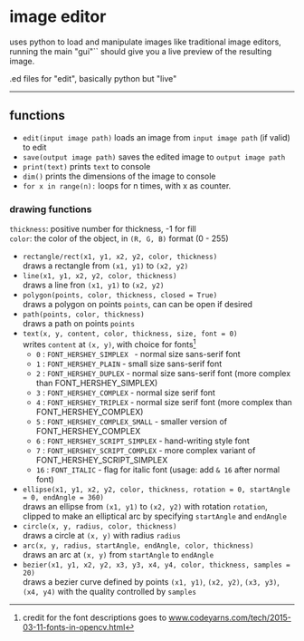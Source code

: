# image editor 
uses python to load and manipulate images like traditional image editors, running the main "gui"`` should give you a live preview of the resulting image. 

.ed files for "edit", basically python but "live"

---

## functions

 - `edit(input image path)`
 loads an image from `input image path` (if valid) to edit 
 - `save(output image path)`
 saves the edited image to `output image path`
 - `print(text)`
 prints `text` to console
 - `dim()`
 prints the dimensions of the image to console
 - `for x in range(n):` 
 loops for n times, with x as counter. 

### drawing functions
`thickness`: positive number for thickness, -1 for fill  
`color`: the color of the object, in `(R, G, B)` format (0 - 255) 
 - `rectangle/rect(x1, y1, x2, y2, color, thickness)`  
 draws a rectangle from `(x1, y1)` to `(x2, y2)`  
 - `line(x1, y1, x2, y2, color, thickness)`  
 draws a line fron `(x1, y1)` to `(x2, y2)`  
 - `polygon(points, color, thickness, closed = True)`  
 draws a polygon on points `points`, can can be open if desired  
 - `path(points, color, thickness)`  
 draws a path on points `points`  
 - `text(x, y, content, color, thickness, size, font = 0)`  
 writes `content` at `(x, y)`, with choice for fonts[^1]  
    - `0` : `FONT_HERSHEY_SIMPLEX `       - normal size sans-serif font
    - `1` : `FONT_HERSHEY_PLAIN`          - small size sans-serif font
    - `2` : `FONT_HERSHEY_DUPLEX`         - normal size sans-serif font (more complex than FONT_HERSHEY_SIMPLEX)
    - `3` : `FONT_HERSHEY_COMPLEX`        - normal size serif font
    - `4` : `FONT_HERSHEY_TRIPLEX`        - normal size serif font (more complex than FONT_HERSHEY_COMPLEX)
    - `5` : `FONT_HERSHEY_COMPLEX_SMALL`  - smaller version of FONT_HERSHEY_COMPLEX
    - `6` : `FONT_HERSHEY_SCRIPT_SIMPLEX` - hand-writing style font
    - `7` : `FONT_HERSHEY_SCRIPT_COMPLEX` - more complex variant of FONT_HERSHEY_SCRIPT_SIMPLEX
    - `16` : `FONT_ITALIC`                - flag for italic font (usage: add `& 16` after normal font)
 - `ellipse(x1, y1, x2, y2, color, thickness, rotation = 0, startAngle = 0, endAngle = 360)`  
 draws an ellipse from `(x1, y1)` to `(x2, y2)` with rotation `rotation`, clipped to make an elliptical arc by specifying `startAngle` and `endAngle`  
 - `circle(x, y, radius, color, thickness)`  
 draws a circle at `(x, y)` with radius `radius`  
 - `arc(x, y, radius, startAngle, endAngle, color, thickness)`  
 draws an arc at `(x, y)` from `startAngle` to `endAngle`  
 - `bezier(x1, y1, x2, y2, x3, y3, x4, y4, color, thickness, samples = 20)`  
 draws a bezier curve defined by points `(x1, y1)`, `(x2, y2)`, `(x3, y3)`, `(x4, y4)` with the quality controlled by `samples`  

 [^1]: credit for the font descriptions goes to www.codeyarns.com/tech/2015-03-11-fonts-in-opencv.html
